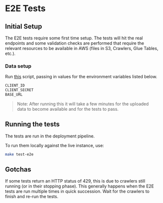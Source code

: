 # E2E Tests

## Initial Setup

The E2E tests require some first time setup. The tests will hit the real endpoints and some validation checks are
performed that require the relevant resources to be available in AWS (files in S3, Crawlers, Glue Tables, etc.).

### Data setup

Run [this](./setup_e2e_tests.py) script, passing in values for the environment variables listed below.

```bash
CLIENT_ID
CLIENT_SECRET
BASE_URL
```

> Note: After running this it will take a few minutes for the uploaded data to become available and for the tests to pass.

## Running the tests

The tests are run in the deployment pipeline.

To run them locally against the live instance, use:

```bash
make test-e2e
```

## Gotchas

If some tests return an HTTP status of 429, this is due to crawlers still running (or in their stopping phase). This
generally happens when the E2E tests are run multiple times in quick succession. Wait for the crawlers to finish and
re-run the tests.
